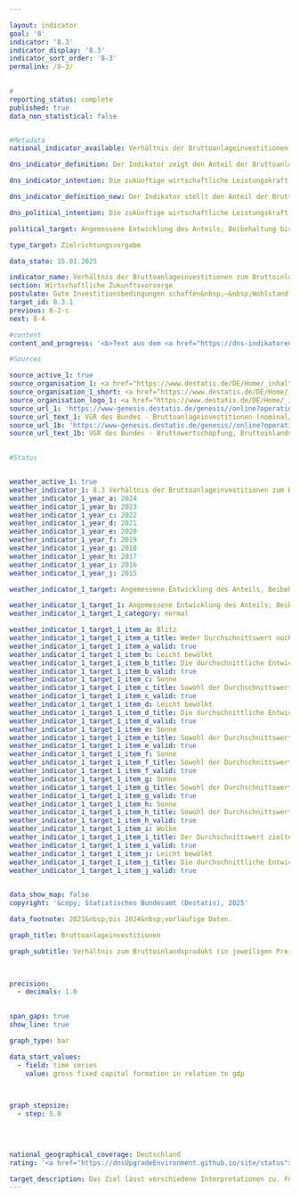 ```yaml
---

layout: indicator        
goal: '8'        
indicator: '8.3'        
indicator_display: '8.3'        
indicator_sort_order: '8-3'        
permalink: /8-3/        
        

#
reporting_status: complete        
published: true        
data_non_statistical: false        


#Metadata        
national_indicator_available: Verhältnis der Bruttoanlageinvestitionen zum Bruttoinlandsprodukt (Investitionsquote)        

dns_indicator_definition: Der Indikator zeigt den Anteil der Bruttoanlageinvestitionen am nominalen Bruttoinlandsprodukt, das heißt in jeweiligen Preisen. Dieser Anteil wird auch als Investitionsquote bezeichnet. Die Bruttoanlageinvestitionen umfassen den Zugang (also den Erwerb abzüglich der Veräußerungen ohne Berücksichtigung von Abschreibungen) von Anlagegütern durch gebietsansässige Wirtschaftseinheiten. Anlagegüter sind produzierte Vermögensgüter, die im Produktionsprozess wiederholt oder kontinuierlich länger als ein Jahr eingesetzt werden sollen. Hierzu zählen Bauten (Wohnbauten, Nichtwohnbauten), Ausrüstungen (Maschinen, Fahrzeuge, Geräte einschließlich militärische Waffensysteme) und sonstige Anlagen (Nutztiere und &#8209;pflanzungen sowie geistiges Eigentum, wie Investitionen in Forschung und Entwicklung, Software und Datenbanken, Urheberrechte und Suchbohrungen). Eingeschlossen sind auch wesentliche Verbesserungen an vorhandenem Anlagevermögen.        

dns_indicator_intention: Die zukünftige wirtschaftliche Leistungskraft und die Wettbewerbsfähigkeit einer Volkswirtschaft hängen entscheidend von den Investitionen der Unternehmen und des Staates ab. Daher ist das Ziel der Bundesregierung eine angemessene Entwicklung des Anteils der Bruttoanlageinvestitionen am Bruttoinlandsprodukt (<abbr title="Bruttoinlandsprodukt" tabindex="0">BIP</abbr>).        

dns_indicator_definition_new: Der Indikator stellt den Anteil der Bruttoanlageinvestitionen am nominalen Bruttoinlandsprodukt (<abbr title="Bruttoinlandsprodukt" tabindex="0">BIP</abbr>), das heißt in jeweiligen Preisen, (in Prozent) dar. Dieser Anteil wird auch als Investitionsquote bezeichnet. Die Bruttoanlageinvestitionen umfassen den Zugang (also den Erwerb abzüglich der Veräußerungen ohne Berücksichtigung von Abschreibungen) von Anlagegütern durch gebietsansässige Wirtschaftseinheiten. Anlagegüter sind produzierte Vermögensgüter, die im Produktionsprozess wiederholt oder kontinuierlich länger als ein Jahr eingesetzt werden sollen. Hierzu zählen Bauten (Wohnbauten, Nichtwohnbauten), Ausrüstungen (Maschinen, Fahrzeuge, Geräte einschließlich militärische Waffensysteme) und sonstige Anlagen (Nutztiere und &#8209;pflanzungen sowie geistiges Eigentum, wie Investitionen in Forschung und Entwicklung, Software und Datenbanken, Urheberrechte und Suchbohrungen). Eingeschlossen sind auch wesentliche Verbesserungen an vorhandenem Anlagevermögen.        

dns_political_intention: Die zukünftige wirtschaftliche Leistungskraft und die Wettbewerbsfähigkeit einer Volkswirtschaft hängen entscheidend von den Investitionen der Unternehmen und des Staates ab.        

political_target: Angemessene Entwicklung des Anteils; Beibehaltung bis 2030        

type_target: Zielrichtungsvorgabe        

data_state: 15.01.2025        

indicator_name: Verhältnis der Bruttoanlageinvestitionen zum Bruttoinlandsprodukt (Investitionsquote)        
section: Wirtschaftliche Zukunftsvorsorge        
postulate: Gute Investitionsbedingungen schaffen&nbsp;–&nbsp;Wohlstand dauerhaft erhalten        
target_id: 8.3.1        
previous: 8-2-c        
next: 8-4        

#content         
content_and_progress: '<b>Text aus dem <a href="https://dns-indikatoren.de/assets/Publikationen/Indikatorenberichte/2022.pdf">Indikatorenbericht 2022&nbsp;- Stand 31.10.2022</a></b><br><br>Die Bruttoanlageinvestitionen und das Bruttoinlandsprodukt (<abbr title="Bruttoinlandsprodukt" tabindex="0">BIP</abbr>) werden im Rahmen der Volkswirtschaftlichen Gesamtrechnungen (<abbr title="Volkswirtschaftliche Gesamtrechnungen" tabindex="0">VGR</abbr>) vom Statistischen Bundesamt ermittelt. Die Erstellung der <abbr title="Volkswirtschaftliche Gesamtrechnungen" tabindex="0">VGR</abbr> folgt international harmonisierten Regeln und Standards, wie dem Europäischen System Volkswirtschaftlicher Gesamtrechnungen (<abbr title="Europäische System Volkswirtschaftlicher Gesamtrechnungen" tabindex="0">ESVG</abbr>), und basiert auf allen verfügbaren, relevanten Datenquellen.<br><br>Im Jahr 2021&nbsp;lag der Anteil der Bruttoanlageinvestitionen am <abbr title="Bruttoinlandsprodukt" tabindex="0">BIP</abbr> für das gesamte Bundesgebiet bei 21,8&nbsp;%, preisbereinigt bei 21,0&nbsp;%. Der Indikator hat sich kurz- und mittelfristig betrachtet in die gewünschte Richtung entwickelt. Seit dem Jahr 2015&nbsp;(20,0&nbsp;%) ist ein leichter Anstieg der Quote zu verzeichnen. Mangels einer Definition, was als angemessene Entwicklung gilt, ergibt sich bei Betrachtung der letzten sechs Datenpunkte ein positives Bild. Gegenüber 1991&nbsp;ist die Investitionsquote jedoch um 3,1&nbsp;Prozentpunkte und gegenüber 2000&nbsp;um 1,4&nbsp;Prozentpunkte niedriger. Preisbereinigt liegt der Anteil der Bruttoanlageinvestitionen am <abbr title="Bruttoinlandsprodukt" tabindex="0">BIP</abbr> gegenüber 1991&nbsp;um 1,1&nbsp;Prozentpunkte zurück. Die Investitionsquote in Deutschland ist seit 1996&nbsp;durchgehend unterhalb der Investitionsquote für den gesamten <abbr title="Organisation for Economic Co-operation and Development (Organisation für wirtschaftliche Zusammenarbeit und Entwicklung)" tabindex="0">OECD</abbr>-Raum (zuletzt 2020: 22,2&nbsp;%). Betrug der Abstand zwischen 2001&nbsp;und 2010&nbsp;noch durchschnittlich –2,4&nbsp;Prozentpunkte, so verringerte sich dieser im Zeitraum 2011&nbsp;bis 2020&nbsp;auf –1,0. In den Jahren 2015&nbsp;bis 2021&nbsp;stiegen die Bruttoanlageinvestitionen kräftig um 29,4&nbsp;% und erreichten ein Niveau von 783,8&nbsp;Milliarden Euro. Da der Anstieg des nominalen <abbr title="Bruttoinlandsprodukt" tabindex="0">BIP</abbr> im selben Zeitraum etwas geringer ausfiel (19,0&nbsp;%), erhöhte sich die Investitionsquote nur leicht von 20,0&nbsp;% auf 21,8&nbsp;%. Das kräftigste nominale Wachstum ergab sich seit dem Jahr 2010&nbsp;im Bereich der Wohnbauten (+92,6&nbsp;%), während die Investitionen im Bereich der Nichtwohnbauten (sowohl im Hoch- als auch im Tiefbau) im selben Zeitraum weniger stark anstiegen (+52,7&nbsp;%) und in den Jahren 2012&nbsp;und 2015&nbsp;sogar leicht rückläufig waren. Die Ausrüstungsinvestitionen erhöhten sich um 28,0&nbsp;%. Im Vergleich zu 1991&nbsp;verzeichneten demgegenüber die Investitionen in Forschung und Entwicklung sowie in Software und Datenbanken die stärksten Zuwächse. Ihr Volumen hat sich mehr als verdreifacht.<br><br>Die Investitionstätigkeit hat sich im Zeitraum von 1991&nbsp;bis 2021&nbsp;stark vom Produzierenden Gewerbe hin zu den Dienstleistungsbereichen verlagert. Während 1991&nbsp;noch 30,4&nbsp;% der Anlageinvestitionen von Unternehmen des Produzierenden Gewerbes getätigt wurden, waren es 2021&nbsp;nur noch 22,4&nbsp;%. Im Jahr 2021&nbsp;entfielen auf die Dienstleistungsbereiche 76,3&nbsp;% der Bruttoanlageinvestitionen; 1991&nbsp;waren es noch 67,9&nbsp;%. Der größte investierende Bereich war das Grundstücks- und Wohnungswesen. Auf diesen entfielen im Jahr 2021&nbsp;allein 33,1&nbsp;%. Dem Staatssektor, dessen Investitionstätigkeiten verschiedenen Wirtschaftszweigen zugutekommen, wurden für das Jahr 2020&nbsp;12,4&nbsp;% <abbr title="beziehungsweise" tabindex="0">bzw.</abbr> für 2021&nbsp;11,9&nbsp;% der gesamtwirtschaftlichen Bruttoanlageinvestitionen zugerechnet.<br><br>Bei Betrachtung nach Bundesländern war für das zuletzt vorliegende Berichtsjahr 2019&nbsp;die höchste Investitionsquote in Niedersachen mit 27,6&nbsp;% und die niedrigsten Investitionsquoten in Bremen mit 15,7&nbsp;% und Nordrhein-Westfalen mit 16,4&nbsp;% zu verzeichnen.'                

#Sources        

source_active_1: true
source_organisation_1: <a href="https://www.destatis.de/DE/Home/_inhalt.html" target="_blank">Statistisches Bundesamt</a>
source_organisation_1_short: <a href="https://www.destatis.de/DE/Home/_inhalt.html" target="_blank">Statistisches Bundesamt</a>
source_organisation_logo_1: <a href="https://www.destatis.de/DE/Home/_inhalt.html" target="_blank"><img src="https://dnsTestEnvironment.github.io/dns-indicators/public/OrgImgDe/destatis.png" alt="Statistisches Bundesamt" title=" Klicken Sie hier um zur Homepage der Organisation Statistisches Bundesamt zu gelangen." style="height:60px; width:148px; border:transparent"/></a>
source_url_1: 'https://www-genesis.destatis.de/genesis//online?operation=table&code=81000-0023&bypass=true&levelindex=0&levelid=1660823284613&language=de'
source_url_text_1: VGR des Bundes - Bruttoanlageinvestitionen (nominal/preisbereinigt)&nbsp;–&nbsp;GENESIS online 81000-0023
source_url_1b: 'https://www-genesis.destatis.de/genesis//online?operation=table&code= 81000-0001 &bypass=true&levelindex=0&levelid=1660823284613&language=de'
source_url_text_1b: VGR des Bundes - Bruttowertschöpfung, Bruttoinlandsprodukt (nominal/preisbereinigt)&nbsp;–&nbsp;GENESIS online 81000-0001
        

#Status        


weather_active_1: true
weather_indicator_1: 8.3 Verhältnis der Bruttoanlageinvestitionen zum Bruttoinlandsprodukt (Investitionsquote)
weather_indicator_1_year_a: 2024
weather_indicator_1_year_b: 2023
weather_indicator_1_year_c: 2022
weather_indicator_1_year_d: 2021
weather_indicator_1_year_e: 2020
weather_indicator_1_year_f: 2019
weather_indicator_1_year_g: 2018
weather_indicator_1_year_h: 2017
weather_indicator_1_year_i: 2016
weather_indicator_1_year_j: 2015

weather_indicator_1_target: Angemessene Entwicklung des Anteils, Beibehaltung bis 2030

weather_indicator_1_target_1: Angemessene Entwicklung des Anteils; Beibehaltung bis 2030
weather_indicator_1_target_1_category: normal

weather_indicator_1_target_1_item_a: Blitz
weather_indicator_1_target_1_item_a_title: Weder Durchschnittswert noch die vorherige Veränderung deuten in 2024 in die richtige Richtung.
weather_indicator_1_target_1_item_a_valid: true
weather_indicator_1_target_1_item_b: Leicht bewölkt
weather_indicator_1_target_1_item_b_title: Die durchschnittliche Entwicklung zielte in 2023 in die richtige Richtung, im vorangegangenen Jahr ergab sich jedoch eine Entwicklung in die falsche Richtung oder gar keine Veränderung.
weather_indicator_1_target_1_item_b_valid: true
weather_indicator_1_target_1_item_c: Sonne
weather_indicator_1_target_1_item_c_title: Sowohl der Durchschnittswert als auch die vorangegangene jährliche Veränderung deuteten in 2022 in die richtige Richtung.
weather_indicator_1_target_1_item_c_valid: true
weather_indicator_1_target_1_item_d: Leicht bewölkt
weather_indicator_1_target_1_item_d_title: Die durchschnittliche Entwicklung zielte in 2021 in die richtige Richtung, im vorangegangenen Jahr ergab sich jedoch eine Entwicklung in die falsche Richtung oder gar keine Veränderung.
weather_indicator_1_target_1_item_d_valid: true
weather_indicator_1_target_1_item_e: Sonne
weather_indicator_1_target_1_item_e_title: Sowohl der Durchschnittswert als auch die vorangegangene jährliche Veränderung deuteten in 2020 in die richtige Richtung.
weather_indicator_1_target_1_item_e_valid: true
weather_indicator_1_target_1_item_f: Sonne
weather_indicator_1_target_1_item_f_title: Sowohl der Durchschnittswert als auch die vorangegangene jährliche Veränderung deuteten in 2019 in die richtige Richtung.
weather_indicator_1_target_1_item_f_valid: true
weather_indicator_1_target_1_item_g: Sonne
weather_indicator_1_target_1_item_g_title: Sowohl der Durchschnittswert als auch die vorangegangene jährliche Veränderung deuteten in 2018 in die richtige Richtung.
weather_indicator_1_target_1_item_g_valid: true
weather_indicator_1_target_1_item_h: Sonne
weather_indicator_1_target_1_item_h_title: Sowohl der Durchschnittswert als auch die vorangegangene jährliche Veränderung deuteten in 2017 in die richtige Richtung.
weather_indicator_1_target_1_item_h_valid: true
weather_indicator_1_target_1_item_i: Wolke
weather_indicator_1_target_1_item_i_title: Der Durchschnittswert zielte in 2016 in die falsche Richtung oder zeigt eine Stagnation an, im vorangegangenen Jahr zeigte sich jedoch eine Wende in die gewünschte Richtung.
weather_indicator_1_target_1_item_i_valid: true
weather_indicator_1_target_1_item_j: Leicht bewölkt
weather_indicator_1_target_1_item_j_title: Die durchschnittliche Entwicklung zielte in 2015 in die richtige Richtung, im vorangegangenen Jahr ergab sich jedoch eine Entwicklung in die falsche Richtung oder gar keine Veränderung.
weather_indicator_1_target_1_item_j_valid: true        
        

data_show_map: false        
copyright: '&copy; Statistisches Bundesamt (Destatis), 2025'        

data_footnote: 2021&nbsp;bis 2024&nbsp;vorläufige Daten.        

graph_title: Bruttoanlageinvestitionen        

graph_subtitle: Verhältnis zum Bruttoinlandsprodukt (in jeweiligen Preisen)        

        

precision: 
  - decimals: 1.0
            

span_gaps: true        
show_line: true        

graph_type: bar                

data_start_values: 
  - field: time series
    value: gross fixed capital formation in relation to gdp        

        

graph_stepsize: 
  - step: 5.0
            

                        

national_geographical_coverage: Deutschland                
rating: '<a href="https://dnsUpgradeEnvironment.github.io/site/status"><img src="https://sdg-indikatoren.de/public/Wettersymbole/Blitz.png" title="Weder Durchschnittswert noch die vorherige Veränderung deuten in 2024 in die richtige Richtung." alt="Wettersymbol Blitz"/></a>'        

target_description: Das Ziel lässt verschiedene Interpretationen zu. Für die hier vorgenommene Bewertung des Indikators wird angenommen, dass das Verhältnis der Bruttoanlageinvestitionen zum Bruttoinlandsprodukt steigen soll.<br><br>Ausgehend von der Zielformulierung ist für die Bewertung des Indikators nicht relevant, ob die Steigerung durch eine Steigerung des Zählers oder eine Verringerung des Nenners erreicht wird. Die Werte des Indikators 8.3&nbsp;sind sowohl im Jahr 2024, als auch im Durchschnitt der Jahre 2019&nbsp;bis 2024&nbsp;gesunken, d. h. die Werte entwickelten sich nicht in die gewünschte Richtung. Der Indikator 8.3&nbsp;wird für das Jahr 2024&nbsp;mit "Gewitter" bewertet.        
---
```


